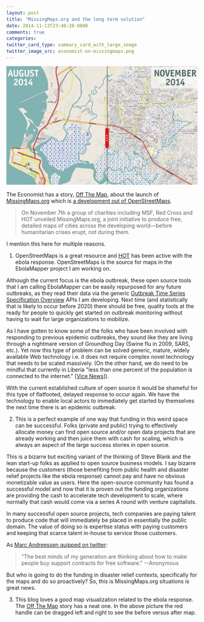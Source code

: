 ```yaml
---
layout: post
title: "MissingMaps.org and the long term solution"
date: 2014-11-13T23:48:28-0800
comments: true
categories: 
twitter_card_type: summary_card_with_large_image
twitter_image_src: economist-on-missingmaps.png 
---
```

<a href="http://www.economist.com/news/international/21632520-rich-countries-are-deluged-data-developing-ones-are-suffering-drought"><img class="center" src='economist-on-missingmaps.png' alt="osm-of-monrovia" /></a>

The Economist has a story, <a href="http://www.economist.com/news/international/21632520-rich-countries-are-deluged-data-developing-ones-are-suffering-drought">Off The Map</a>, about the launch of <a href="http://missingmaps.org">MissingMaps.org</a> which is <a href="http://wiki.openstreetmap.org/wiki/Missing_Maps_Project">a development out of OpenStreetMaps</a>.
<blockquote>On November 7th a group of charities including MSF, Red Cross and HOT unveiled MissingMaps.org, a joint initiative to produce free, detailed maps of cities across the developing world—before humanitarian crises erupt, not during them.</blockquote>
I mention this here for multiple reasons.

1) OpenStreetMaps is a great resource and <a href="http://hotosm.org/">HOT</a> has been active with the ebola response. OpenStreetMaps is the source for maps in the EbolaMapper project I am working on.

Although the current focus is the ebola outbreak, these open source tools that I am calling EbolaMapper can be easily repurposed for any future outbreaks, as they read their data via the generic <a href="https://github.com/JohnTigue/EbolaMapper/wiki/Outbreak-Time-Series-Specification-Overview">Outbreak Time Series Specification Overview</a> APIs I am developing. Next time (and statistically that is likely to occur before 2020) there should be free, quality tools at the ready for people to quickly get started on outbreak monitoring without having to wait for large organizations to mobilize.

As I have gotten to know some of the folks who have been involved with responding to previous epidemic outbreaks, they sound like they are living through a nightmare version of Groundhog Day (Swine flu in 2009, SARS, etc.). Yet now this type of problem can be solved generic, mature, widely available Web technology i.e. it does not require complex novel technology that needs to be scaled massively. (On the other hand, we do need to be mindful that currently in Liberia "less than one percent of the population is connected to the internet." [<a href="https://news.vice.com/article/how-cell-phones-could-help-liberia-win-the-fight-against-ebola">Vice News</a>]). 

With the current established culture of open source it would be shameful for this type of flatfooted, delayed response to occur again. We have the technology to enable local actors to immediately get started by themselves the next time there is an epidemic outbreak.

2) This is a perfect example of one way that funding in this weird space can be successful. Folks (private and public) trying to effectively allocate money can find open source and/or open data projects that are already working and then juice them with cash for scaling, which is always an aspect of the large success stories in open source.

This is a bizarre but exciting variant of the thinking of Steve Blank and the lean start-up folks as applied to open source business models. I say bizarre because the customers (those benefiting from public health and disaster relief projects like the ebola response) cannot pay and have no obvious monetizable value as users. Here the open-source community has found a successful model and now that it is proven out the funding organizations are providing the cash to accelerate tech development to scale, where normally that cash would come via a series A round with venture capitalists.

In many successful open source projects, tech companies are paying talent to produce code that will immediately be placed in essentially the public domain. The value of doing so is expertise status with paying customers and keeping that scarce talent in-house to service those customers.

As <a href="https://twitter.com/pmarca/status/478335427376869378">Marc Andreessen quipped on twitter</a>:
<blockquote>"The best minds of my generation are thinking about how to make people buy support contracts for free software." --Anonymous</blockquote>
But who is going to do the funding in disaster relief contexts, specifically for the maps and do so proactively? So, this is MissingMaps.org situations is great news.

3) This blog loves a good map visualization related to the ebola response. The <a href="http://www.economist.com/news/international/21632520-rich-countries-are-deluged-data-developing-ones-are-suffering-drought">Off The Map</a> story has a neat one. In the above picture the red handle can be dragged left and right to see the before versus after map.
